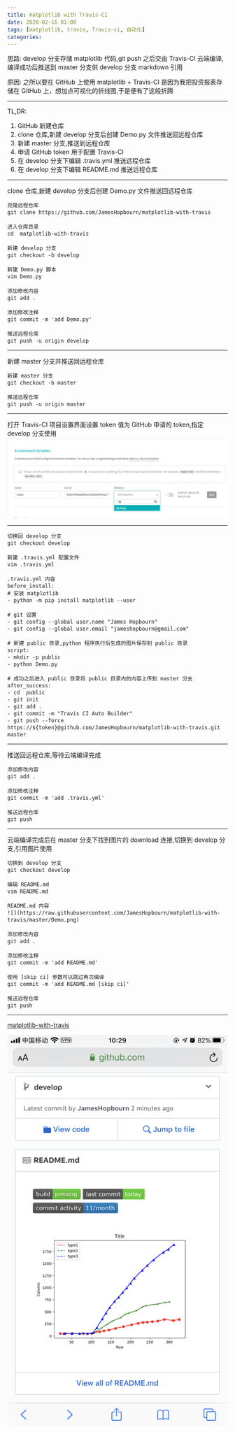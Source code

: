 ```yaml
---
title: matplotlib with Travis-CI  
date: 2020-02-16 01:00
tags: [matplotlib, travis, Travis-ci, 自动化]
categories:
---
```


思路: develop 分支存储 matplotlib 代码,git push 之后交由 Travis-CI 云端编译,编译成功后推送到 master 分支供 develop 分支 markdown 引用

原因: 之所以要在 GitHub 上使用 matplotlib + Travis-CI 是因为我把投资报表存储在 GitHub 上，想加点可视化的折线图,于是便有了这般折腾

<!-- more -->

---

TL,DR:
1. GitHub 新建仓库
2. clone 仓库,新建 develop 分支后创建 Demo.py 文件推送回远程仓库
3. 新建 master 分支,推送到远程仓库
4. 申请 GitHub token 用于配置 Travis-CI
5. 在 develop 分支下编辑 .travis.yml 推送远程仓库
6. 在 develop 分支下编辑 README.md 推送远程仓库

---

clone 仓库,新建 develop 分支后创建 Demo.py 文件推送回远程仓库
```
克隆远程仓库
git clone https://github.com/JamesHopbourn/matplotlib-with-travis

进入仓库目录
cd  matplotlib-with-travis

新建 develop 分支
git checkout -b develop

新建 Demo.py 脚本
vim Demo.py

添加修改内容
git add .

添加修改注释
git commit -m 'add Demo.py'

推送远程仓库
git push -u origin develop
```

---

新建 master 分支并推送回远程仓库
```
新建 master 分支
git checkout -b master

推送远程仓库
git push -u origin master
```

---

打开 Travis-CI 项目设置界面设置 token 值为 GitHub 申请的 token,指定 develop 分支使用
![](/media/200216token.png)

---

```
切换回 develop 分支
git checkout develop

新建 .travis.yml 配置文件
vim .travis.yml

.travis.yml 内容
before_install:
# 安装 matplotlib
- python -m pip install matplotlib --user

# git 设置
- git config --global user.name "James Hopbourn"
- git config --global user.email "jameshopbourn@gmail.com"

# 新建 public 目录,python 程序执行后生成的图片保存到 public 目录
script:
- mkdir -p public
- python Demo.py

# 成功之后进入 public 目录将 public 目录内的内容上传到 master 分支
after_success:
- cd  public
- git init
- git add .
- git commit -m "Travis CI Auto Builder"
- git push --force https://${token}@github.com/JamesHopbourn/matplotlib-with-travis.git master 
```

---

推送回远程仓库,等待云端编译完成
```
添加修改内容
git add .

添加修改注释
git commit -m 'add .travis.yml'

推送远程仓库
git push
```

---

云端编译完成后在 master 分支下找到图片的 download 连接,切换到 develop 分支,引用图片使用
```
切换到 develop 分支
git checkout develop

编辑 README.md
vim README.md

README.md 内容
![](https://raw.githubusercontent.com/JamesHopbourn/matplotlib-with-travis/master/Demo.png)

添加修改内容
git add .

添加修改注释
git commit -m 'add README.md'

使用 [skip ci] 参数可以跳过再次编译
git commit -m 'add README.md [skip ci]'

推送远程仓库
git push
```

---

[matplotlib-with-travis](https://github.com/JamesHopbourn/matplotlib-with-travis)

![](/media/200216diagram.png)
